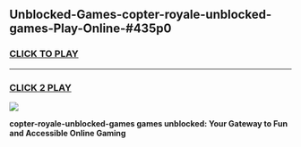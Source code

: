 
## Unblocked-Games-copter-royale-unblocked-games-Play-Online-#435p0
<h3>
<a href="https://premium.freeplayer.one?title=copter-royale-unblocked-games&ref=27F">CLICK TO PLAY</a></h3>
<hr>

<h3>
<a href="https://premium.freeplayer.one?title=copter-royale-unblocked-games&ref=27F">CLICK 2 PLAY</a>
  
</h3>

<a href="https://premium.freeplayer.one?title=copter-royale-unblocked-games&ref=27F"><img src="https://clearcache.store/games.png"></a>


**copter-royale-unblocked-games games unblocked: Your Gateway to Fun and Accessible Online Gaming**
